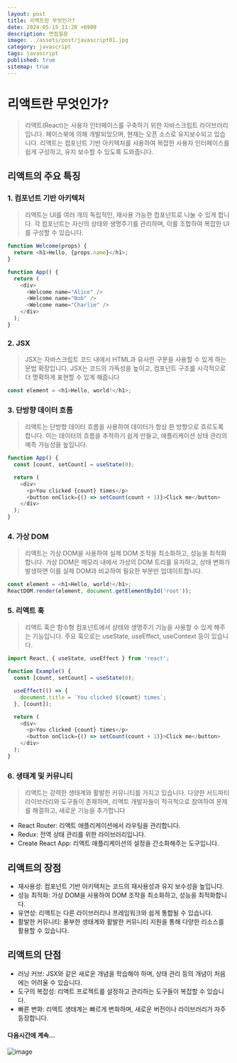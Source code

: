 ```yaml
---
layout: post
title: 리액트란 무엇인가?
date: 2024-05-15 11:20 +0900
description: 면접질문
image: ../assets/post/javascript01.jpg
category: javascript
tags: javascript 
published: true
sitemap: true
---
```


# 리액트란 무엇인가?
> 리액트(React)는 사용자 인터페이스를 구축하기 위한 자바스크립트 라이브러리입니다. 페이스북에 의해 개발되었으며, 현재는 오픈 소스로 유지보수되고 있습니다. 리액트는 컴포넌트 기반 아키텍처를 사용하여 복잡한 사용자 인터페이스를 쉽게 구성하고, 유지 보수할 수 있도록 도와줍니다.

## 리액트의 주요 특징

### 1. 컴포넌트 기반 아키텍처
> 리액트는 UI를 여러 개의 독립적인, 재사용 가능한 컴포넌트로 나눌 수 있게 합니다. 각 컴포넌트는 자신의 상태와 생명주기를 관리하며, 이를 조합하여 복잡한 UI를 구성할 수 있습니다.

````javascript
function Welcome(props) {
  return <h1>Hello, {props.name}</h1>;
}

function App() {
  return (
    <div>
      <Welcome name="Alice" />
      <Welcome name="Bob" />
      <Welcome name="Charlie" />
    </div>
  );
}

````

### 2. JSX
> JSX는 자바스크립트 코드 내에서 HTML과 유사한 구문을 사용할 수 있게 하는 문법 확장입니다. JSX는 코드의 가독성을 높이고, 컴포넌트 구조를 시각적으로 더 명확하게 표현할 수 있게 해줍니다

````javascript
const element = <h1>Hello, world!</h1>;
````

### 3. 단방향 데이터 흐름
> 리액트는 단방향 데이터 흐름을 사용하여 데이터가 항상 한 방향으로 흐르도록 합니다. 이는 데이터의 흐름을 추적하기 쉽게 만들고, 애플리케이션 상태 관리의 예측 가능성을 높입니다.

````javascript
function App() {
  const [count, setCount] = useState(0);

  return (
    <div>
      <p>You clicked {count} times</p>
      <button onClick={() => setCount(count + 1)}>Click me</button>
    </div>
  );
}
````

### 4. 가상 DOM
>리액트는 가상 DOM을 사용하여 실제 DOM 조작을 최소화하고, 성능을 최적화합니다. 가상 DOM은 메모리 내에서 가상의 DOM 트리를 유지하고, 상태 변화가 발생하면 이를 실제 DOM과 비교하여 필요한 부분만 업데이트합니다.

````javascript
const element = <h1>Hello, world!</h1>;
ReactDOM.render(element, document.getElementById('root'));

````

### 5. 리액트 훅 
> 리액트 훅은 함수형 컴포넌트에서 상태와 생명주기 기능을 사용할 수 있게 해주는 기능입니다. 주요 훅으로는 useState, useEffect, useContext 등이 있습니다.

````javascript
import React, { useState, useEffect } from 'react';

function Example() {
  const [count, setCount] = useState(0);

  useEffect(() => {
    document.title = `You clicked ${count} times`;
  }, [count]);

  return (
    <div>
      <p>You clicked {count} times</p>
      <button onClick={() => setCount(count + 1)}>Click me</button>
    </div>
  );
}
````

### 6. 생태계 및 커뮤니티
> 리액트는 강력한 생태계와 활발한 커뮤니티를 가지고 있습니다. 다양한 서드파티 라이브러리와 도구들이 존재하며, 리액트 개발자들이 적극적으로 참여하여 문제를 해결하고, 새로운 기능을 추가합니다

- React Router: 리액트 애플리케이션에서 라우팅을 관리합니다. <br>
- Redux: 전역 상태 관리를 위한 라이브러리입니다. <br>
- Create React App: 리액트 애플리케이션의 설정을 간소화해주는 도구입니다. <br>


## 리액트의 장점
- 재사용성: 컴포넌트 기반 아키텍처는 코드의 재사용성과 유지 보수성을 높입니다. <br>
- 성능 최적화: 가상 DOM을 사용하여 DOM 조작을 최소화하고, 성능을 최적화합니다. <br>
- 유연성: 리액트는 다른 라이브러리나 프레임워크와 쉽게 통합될 수 있습니다. <br>
- 활발한 커뮤니티: 풍부한 생태계와 활발한 커뮤니티 지원을 통해 다양한 리소스를 활용할 수 있습니다. <br>

## 리액트의 단점 
- 러닝 커브: JSX와 같은 새로운 개념을 학습해야 하며, 상태 관리 등의 개념이 처음에는 어려울 수 있습니다. <br>
- 도구의 복잡성: 리액트 프로젝트를 설정하고 관리하는 도구들이 복잡할 수 있습니다. <br>
- 빠른 변화: 리액트 생태계는 빠르게 변화하며, 새로운 버전이나 라이브러리가 자주 등장합니다. <br>

#### 다음시간에 계속...
![image](https://github.com/nicejmp1/nicejmp1.github.io/assets/163364733/90a41f22-19d3-4d17-b649-016d5880fa98)